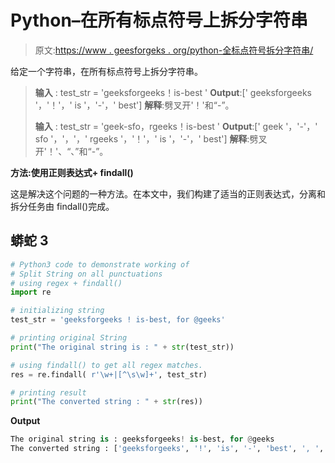 # Python–在所有标点符号上拆分字符串

> 原文:[https://www . geesforgeks . org/python-全标点符号拆分字符串/](https://www.geeksforgeeks.org/python-split-string-on-all-punctuations/)

给定一个字符串，在所有标点符号上拆分字符串。

> **输入** : test_str = 'geeksforgeeks！is-best '
> **Output**:[' geeksforgeeks '，'！'，' is '，'-'，' best']
> **解释**:劈叉开'！'和“-”。
> 
> **输入** : test_str = 'geek-sfo，rgeeks！is-best '
> **Output**:[' geek '，'-'，' sfo '，'，'，' rgeeks '，'！'，' is '，'-'，' best']
> **解释**:劈叉开'！'、“、”和“-”。

**方法:使用正则表达式+ findall()**

这是解决这个问题的一种方法。在本文中，我们构建了适当的正则表达式，分离和拆分任务由 findall()完成。

## 蟒蛇 3

```py
# Python3 code to demonstrate working of 
# Split String on all punctuations
# using regex + findall()
import re

# initializing string
test_str = 'geeksforgeeks ! is-best, for @geeks'

# printing original String
print("The original string is : " + str(test_str))

# using findall() to get all regex matches. 
res = re.findall( r'\w+|[^\s\w]+', test_str)

# printing result 
print("The converted string : " + str(res)) 
```

**Output**

```py
The original string is : geeksforgeeks! is-best, for @geeks
The converted string : ['geeksforgeeks', '!', 'is', '-', 'best', ', ', 'for', '@', 'geeks']

```